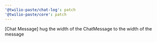 ```yaml
---
'@twilio-paste/chat-log': patch
'@twilio-paste/core': patch
---
```


[Chat Message] hug the width of the ChatMessage to the width of the message
